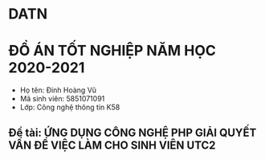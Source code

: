 # DATN
# ĐỒ ÁN TỐT NGHIỆP NĂM HỌC 2020-2021
+ Họ tên: Đinh Hoàng Vũ
+ Mã sinh viên: 5851071091
+ Lớp: Công nghệ thông tin K58
## Đề tài: ỨNG DỤNG CÔNG NGHỆ PHP GIẢI QUYẾT VẤN ĐỀ VIỆC LÀM CHO SINH VIÊN UTC2

